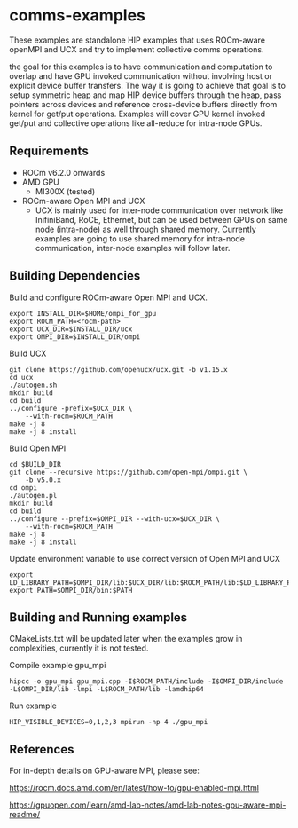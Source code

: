# comms-examples

These examples are standalone HIP examples that uses ROCm-aware openMPI and UCX and try to implement collective comms operations.

the goal for this examples is to have communication and computation to overlap and have GPU invoked communication without involving host or explicit device buffer transfers.
The way it is going to achieve that goal is to setup symmetric heap and map HIP device buffers through the heap, pass pointers across devices and reference cross-device buffers directly from kernel for get/put operations.
Examples will cover  GPU kernel invoked get/put and collective operations like all-reduce for intra-node GPUs.

## Requirements
* ROCm v6.2.0 onwards
* AMD GPU
    * MI300X (tested)
* ROCm-aware Open MPI and UCX
    * UCX is mainly used for inter-node communication over network like InifiniBand, RoCE, Ethernet, but can be used between GPUs on same node (intra-node) as well through shared memory. Currently examples are going to use shared memory for intra-node communication, inter-node examples will follow later.

 ## Building Dependencies
 Build and configure ROCm-aware Open MPI and UCX.
 ```
export INSTALL_DIR=$HOME/ompi_for_gpu
export ROCM_PATH=<rocm-path>
export UCX_DIR=$INSTALL_DIR/ucx
export OMPI_DIR=$INSTALL_DIR/ompi
```

Build UCX
```
git clone https://github.com/openucx/ucx.git -b v1.15.x
cd ucx
./autogen.sh
mkdir build
cd build
../configure -prefix=$UCX_DIR \
    --with-rocm=$ROCM_PATH
make -j 8
make -j 8 install
```

Build Open MPI
```
cd $BUILD_DIR
git clone --recursive https://github.com/open-mpi/ompi.git \
    -b v5.0.x
cd ompi
./autogen.pl
mkdir build
cd build
../configure --prefix=$OMPI_DIR --with-ucx=$UCX_DIR \
    --with-rocm=$ROCM_PATH
make -j 8
make -j 8 install
```

Update environment variable to use correct version of Open MPI and UCX
```
export LD_LIBRARY_PATH=$OMPI_DIR/lib:$UCX_DIR/lib:$ROCM_PATH/lib:$LD_LIBRARY_PATH
export PATH=$OMPI_DIR/bin:$PATH
```

## Building and Running examples
CMakeLists.txt will be updated later when the examples grow in complexities, currently it is not tested.

Compile example gpu_mpi
```
hipcc -o gpu_mpi gpu_mpi.cpp -I$ROCM_PATH/include -I$OMPI_DIR/include -L$OMPI_DIR/lib -lmpi -L$ROCM_PATH/lib -lamdhip64 
```

Run example
```
HIP_VISIBLE_DEVICES=0,1,2,3 mpirun -np 4 ./gpu_mpi
```

 ## References
 For in-depth details on GPU-aware MPI, please see:
 
https://rocm.docs.amd.com/en/latest/how-to/gpu-enabled-mpi.html

https://gpuopen.com/learn/amd-lab-notes/amd-lab-notes-gpu-aware-mpi-readme/



